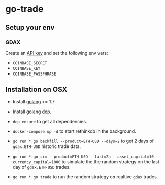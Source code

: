 # go-trade

## Setup your env

### GDAX

Create an [API key](https://www.gdax.com/settings/api) and set the following env vars:

  * `COINBASE_SECRET`
  * `COINBASE_KEY`
  * `COINBASE_PASSPHRASE`

## Installation on OSX

* Install [golang](https://golang.org/doc/install) >= 1.7
* Install [golang dep](https://github.com/golang/dep).

* `dep ensure` to get all dependencies.
* `docker-compose up -d` to start rethinkdb in the background.
* `go run *.go backfill --product=ETH-USD --days=2` to get 2 days of `gdax.ETH-USD` historic trade data.
* `go run *.go sim --product=ETH-USD --last=2h --asset_capital=10 --currency_capital=1000` to simulate the the random strategy on the last day of `gdax.ETH-USD` trades.
* `go run *.go trade` to run the random strategy on realtive `gdax` trades.
